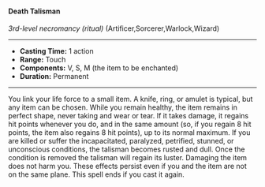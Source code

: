 #### Death Talisman
*3rd-level necromancy* *(ritual)* (Artificer,Sorcerer,Warlock,Wizard)
___
- **Casting Time:** 1 action
- **Range:** Touch
- **Components:** V, S, M (the item to be enchanted)
- **Duration:** Permanent
---
You link your life force to a small item. A knife,
ring, or amulet is typical, but any item can be
chosen. While you remain healthy, the item
remains in perfect shape, never taking and wear or
tear. If it takes damage, it regains hit points
whenever you do, and in the same amount (so, if
you regain 8 hit points, the item also regains 8 hit
points), up to its normal maximum.
If you are killed or suffer the incapacitated,
paralyzed, petrified, stunned, or unconscious
conditions, the talisman becomes rusted and dull.
Once the condition is removed the talisman will
regain its luster. Damaging the item does not harm
you. These effects persist even if you and the item
are not on the same plane. This spell ends if you
cast it again.
